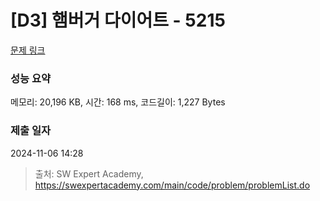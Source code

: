 # [D3] 햄버거 다이어트 - 5215 

[문제 링크](https://swexpertacademy.com/main/code/problem/problemDetail.do?contestProbId=AWT-lPB6dHUDFAVT) 

### 성능 요약

메모리: 20,196 KB, 시간: 168 ms, 코드길이: 1,227 Bytes

### 제출 일자

2024-11-06 14:28



> 출처: SW Expert Academy, https://swexpertacademy.com/main/code/problem/problemList.do